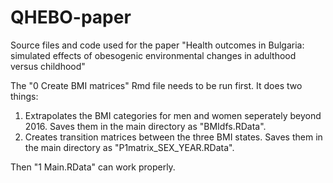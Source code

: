 # QHEBO-paper
Source files and code used for the paper "Health outcomes in Bulgaria: simulated effects of obesogenic environmental changes in adulthood versus childhood"


The "0 Create BMI matrices" Rmd file needs to be run first. It does two things:
  1) Extrapolates the BMI categories for men and women seperately beyond 2016. Saves them in the main directory as "BMIdfs.RData".
  2) Creates transition matrices between the three BMI states. Saves them in the main directory as "P1matrix_SEX_YEAR.RData".

Then "1 Main.RData" can work properly.
